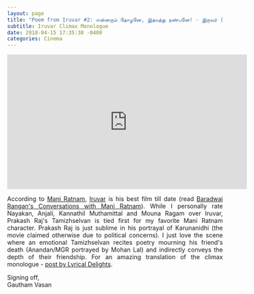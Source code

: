 ```yaml
---
layout: page
title: "Poem from Iruvar #2: என்னரும் தோழனே, இதயத்து நண்பனே! - இருவர் (1997)"
subtitle: Iruvar Climax Monologue
date: 2018-04-15 17:35:30 -0400
categories: Cinema
---
```


<center><iframe width="560" height="315" src="https://www.youtube.com/embed/QmSiq_F6p5A" frameborder="0" allow="autoplay; encrypted-media" allowfullscreen></iframe></center>

<p align="justify"> According to <a href="https://en.wikipedia.org/wiki/Mani_Ratnam">Mani Ratnam</a>, <a href="https://en.wikipedia.org/wiki/Iruvar">Iruvar</a> is his best film till date (read <a href="https://baradwajrangan.wordpress.com/2012/07/21/coming-soon/">Baradwaj Rangan's Conversations with Mani Ratnam</a>). While I personally rate Nayakan, Anjali, Kannathil Muthamittal and Mouna Ragam over Iruvar, Prakash Raj's Tamizhselvan is tied first for my favorite Mani Ratnam character. Prakash Raj is just sublime in his portrayal of Karunanidhi (the movie claimed otherwise due to political concerns). I just love the scene where an emotional Tamizhselvan recites poetry mourning his friend's death (Anandan/MGR portrayed by Mohan Lal) and indirectly conveys the depth of their friendship. For an amazing translation of the climax monologue - <a href="http://www.lyricaldelights.com/2016/03/11/iruvar-climax-monologue-lyrics-and-translation/">post by Lyrical Delights</a>.</p>

<p> Signing off, <br>
    Gautham Vasan  </p> 